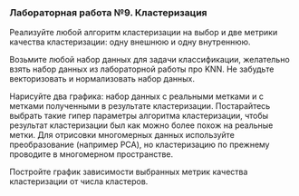 ### Лабораторная работа №9. Кластеризация

Реализуйте любой алгоритм кластеризации на выбор и две метрики качества кластеризации: одну внешнюю и одну внутреннюю.

Возьмите любой набор данных для задачи классификации, желательно взять набор данных из лабораторной работы про KNN. Не забудьте векторизовать и нормализовать набор данных.

Нарисуйте два графика: набор данных с реальными метками и с метками полученными в результате кластеризации. Постарайтесь выбрать такие гипер параметры алгоритма кластеризации, чтобы результат кластеризации был как можно более похож на реальные метки. Для отрисовки многомерных данных используйте преобразование (например PCA), но кластеризацию по прежнему проводите в многомерном пространстве.

Постройте график зависимости выбранных метрик качества кластеризации от числа кластеров.